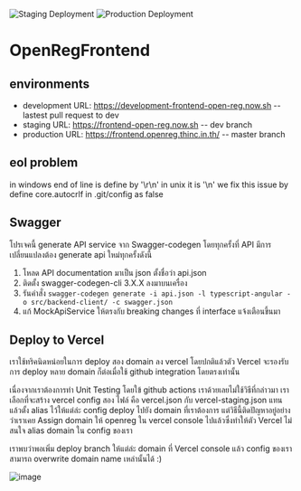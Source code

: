 ![Staging Deployment](https://github.com/thinc-org/open-reg-frontend/workflows/Staging%20Deployment/badge.svg?branch=dev)
![Production Deployment](https://github.com/thinc-org/open-reg-frontend/workflows/Production%20Deployment/badge.svg?branch=master)

# OpenRegFrontend

## environments

- development URL: https://development-frontend-open-reg.now.sh -- lastest pull request to dev
- staging URL: https://frontend-open-reg.now.sh -- dev branch
- production URL: https://frontend.openreg.thinc.in.th/ -- master branch

## eol problem

in windows end of line is define by '\r\n' in unix it is '\n'
we fix this issue by define core.autocrlf in .git/config as false

## Swagger

โปรเจคนี้ generate API service จาก Swagger-codegen โดยทุกครั้งที่ API มีการเปลี่ยนแปลงต้อง generate api ใหม่ทุกครั้งดังนี้

1. โหลด API documentation มาเป็น json ตั้งชื่อว่า api.json
2. ติดตั้ง swagger-codegen-cli 3.X.X ลงมาบนเครื่อง
3. รันคำสั่ง `swagger-codegen generate -i api.json -l typescript-angular -o src/backend-client/ -c swagger.json`
4. แก้ MockApiService ให้ตรงกับ breaking changes ที่ interface แจ้งเตือนขึ้นมา

## Deploy to Vercel

เราใช้ทริคนิดหน่อยในการ deploy สอง domain ลง vercel โดยปกติแล้วตัว Vercel จะรองรับการ deploy หลาย domain ก็ต่อเมื่อใช้ github integration โดยตรงเท่านั้น

เนื่องจากเราต้องการทำ Unit Testing โดยใข้ github actions เราด้วยเลยไม่ใช้วิธีที่กล่าวมา เราเลือกที่จะสร้าง vercel config สอง ไฟล์ คือ vercel.json กับ vercel-staging.json แทนแล้วตั้ง alias ไว้ให้แต่ล่ะ config deploy ไปยัง domain ที่เราต้องการ แต่วิธีนี้ติดปัญหาอยู่อย่างว่าเราเคย Assign domain ให้ openreg ใน vercel console ไปแล้วซึ่งทำให้ตัว Vercel ไม่สนใจ alias domain ใน config ของเรา

เราพบว่าพอเพิ่ม deploy branch ให้แต่ล่ะ domain ที่ Vercel console แล้ว
config ของเราสามารถ overwrite domain name เหล่านั้นได้ :)

![image](https://user-images.githubusercontent.com/12471844/84898405-66f1d680-b0d1-11ea-8c9d-a4f972feb50b.png)
